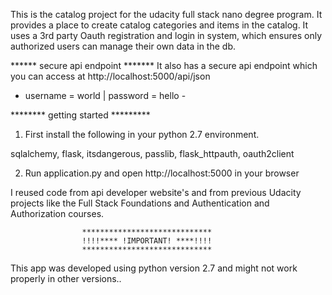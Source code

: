This is the catalog project for the udacity full stack nano degree program.
It provides a place to create catalog categories and items in the catalog.
It uses a 3rd party Oauth registration and login in system,
which ensures only authorized users can manage their own data in the db.

****** secure api endpoint *******
It also has a secure api endpoint which you can access at
http://localhost:5000/api/json 
- username = world | password = hello -


******** getting started *********
1. First install the following in your python 2.7 environment.

sqlalchemy, flask, itsdangerous, passlib, flask_httpauth, oauth2client

2. Run application.py and open http://localhost:5000 in your browser

I reused code from api developer website's and from previous Udacity 
projects like the Full Stack Foundations and Authentication and Authorization courses.


					*****************************
					!!!!**** !IMPORTANT! ****!!!!
					*****************************

This app was developed using python version 2.7 and might not work
properly in other versions..

